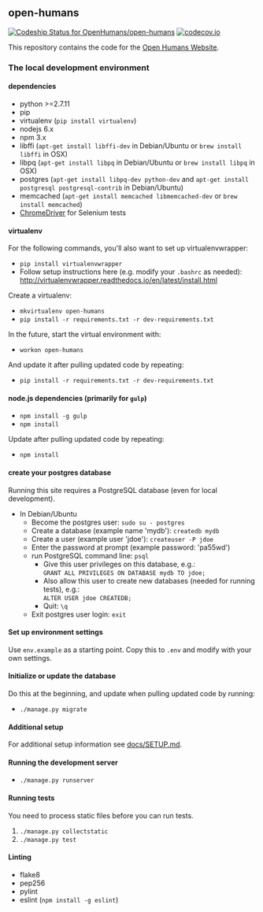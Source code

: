 ## open-humans

[![Codeship Status for OpenHumans/open-humans](https://codeship.com/projects/6f9dcd90-1b67-0132-e696-7e09bcd93b6c/status)](https://codeship.com/projects/34928)
[![codecov.io](https://codecov.io/github/OpenHumans/open-humans/coverage.svg?branch=master)](https://codecov.io/github/OpenHumans/open-humans?branch=master)

This repository contains the code for the [Open Humans
Website](http://openhumans.org/).

### The local development environment

#### dependencies

- python >=2.7.11
- pip
- virtualenv (`pip install virtualenv`)
- nodejs 6.x
- npm 3.x
- libffi (`apt-get install libffi-dev` in Debian/Ubuntu or `brew install libffi` in OSX)
- libpq (`apt-get install libpq` in Debian/Ubuntu or `brew install libpq` in OSX)
- postgres (`apt-get install libpq-dev python-dev` and
  `apt-get install postgresql postgresql-contrib` in Debian/Ubuntu)
- memcached (`apt-get install memcached libmemcached-dev` or `brew install memcached`)
- [ChromeDriver](https://sites.google.com/a/chromium.org/chromedriver/) for
  Selenium tests

[live-reload]: https://chrome.google.com/webstore/detail/livereload/jnihajbhpnppcggbcgedagnkighmdlei

#### virtualenv

For the following commands, you'll also want to set up virtualenvwrapper:
- `pip install virtualenvwrapper`
- Follow setup instructions here (e.g. modify your `.bashrc` as needed): http://virtualenvwrapper.readthedocs.io/en/latest/install.html

Create a virtualenv:
- `mkvirtualenv open-humans`
- `pip install -r requirements.txt -r dev-requirements.txt`

In the future, start the virtual environment with:
- `workon open-humans`

And update it after pulling updated code by repeating:
- `pip install -r requirements.txt -r dev-requirements.txt`

#### node.js dependencies (primarily for `gulp`)

- `npm install -g gulp`
- `npm install`

Update after pulling updated code by repeating:
- `npm install`

#### create your postgres database

Running this site requires a PostgreSQL database (even for local development).

- In Debian/Ubuntu
  - Become the postgres user: `sudo su - postgres`
  - Create a database (example name 'mydb'): `createdb mydb`
  - Create a user (example user 'jdoe'): `createuser -P jdoe`
  - Enter the password at prompt (example password: 'pa55wd')
  - run PostgreSQL command line: `psql`
    - Give this user privileges on this database, e.g.:<br>
      `GRANT ALL PRIVILEGES ON DATABASE mydb TO jdoe;`
    - Also allow this user to create new databases (needed for running tests),
      e.g.:<br>
      `ALTER USER jdoe CREATEDB;`
    - Quit: `\q`
  - Exit postgres user login: `exit`

#### Set up environment settings

Use `env.example` as a starting point. Copy this to `.env` and modify with your
own settings.

#### Initialize or update the database

Do this at the beginning, and update when pulling updated code by running:

- `./manage.py migrate`

#### Additional setup

For additional setup information see [docs/SETUP.md](docs/SETUP.md).

#### Running the development server

- `./manage.py runserver`

#### Running tests

You need to process static files before you can run tests.

1. `./manage.py collectstatic`
2. `./manage.py test`

#### Linting

- flake8
- pep256
- pylint
- eslint (`npm install -g eslint`)
